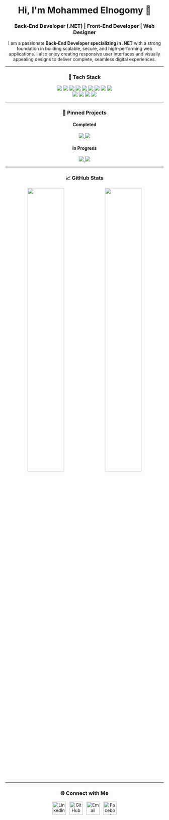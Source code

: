 <div align="center">
  
# Hi, I'm Mohammed Elnogomy 👋
  
### Back-End Developer (.NET) | Front-End Developer | Web Designer

<p>
I am a passionate <strong>Back-End Developer specializing in .NET</strong> with a strong foundation in building scalable, secure, and high-performing web applications.  
I also enjoy creating responsive user interfaces and visually appealing designs to deliver complete, seamless digital experiences.
</p>

---

### 🚀 Tech Stack

<p align="center">
  <!-- Languages & Frameworks -->
  <img src="https://img.shields.io/badge/C%23-239120?style=for-the-badge&logo=c-sharp&logoColor=white" />
  <img src="https://img.shields.io/badge/.NET-512BD4?style=for-the-badge&logo=dotnet&logoColor=white" />
  <img src="https://img.shields.io/badge/ASP.NET-5C2D91?style=for-the-badge&logo=.net&logoColor=white" />
  <img src="https://img.shields.io/badge/SQL%20Server-CC2927?style=for-the-badge&logo=microsoft-sql-server&logoColor=white" />
  <img src="https://img.shields.io/badge/Entity%20Framework-68217A?style=for-the-badge&logo=ef&logoColor=white" />
  
  <!-- Frontend Basics -->
  <img src="https://img.shields.io/badge/HTML5-E34F26?style=for-the-badge&logo=html5&logoColor=white" />
  <img src="https://img.shields.io/badge/CSS3-1572B6?style=for-the-badge&logo=css3&logoColor=white" />
  <img src="https://img.shields.io/badge/Bootstrap-7952B3?style=for-the-badge&logo=bootstrap&logoColor=white" />
  <img src="https://img.shields.io/badge/JavaScript-F7DF1E?style=for-the-badge&logo=javascript&logoColor=black" />
  <br>
  <!-- Tools -->
  <img src="https://img.shields.io/badge/Git-F05032?style=for-the-badge&logo=git&logoColor=white" />
  <img src="https://img.shields.io/badge/GitHub-181717?style=for-the-badge&logo=github&logoColor=white" />
  <img src="https://img.shields.io/badge/Visual%20Studio-5C2D91?style=for-the-badge&logo=visual-studio&logoColor=white" />
  <img src="https://img.shields.io/badge/Visual%20Studio%20Code-007ACC?style=for-the-badge&logo=visual-studio-code&logoColor=white" />
</p>

---

### 📌 Pinned Projects
#### Completed
<a href="https://github.com/melnegomy/Project1">
  <img src="https://github-readme-stats.vercel.app/api/pin/?username=melnegomy&repo=Project1&theme=tokyonight" />
</a>
<a href="https://github.com/melnegomy/Project2">
  <img src="https://github-readme-stats.vercel.app/api/pin/?username=melnegomy&repo=Project2&theme=tokyonight" />
</a>

#### In Progress
<a href="https://github.com/melnegomy/NewApp">
  <img src="https://img.shields.io/badge/New%20App-Work%20in%20Progress-yellow?style=for-the-badge&logo=github" />
</a>
<a href="https://github.com/melnegomy/CSharp-Basics">
  <img src="https://img.shields.io/badge/CSharp%20Basics-Under%20Development-blue?style=for-the-badge&logo=csharp" />
</a>

---

### 📈 GitHub Stats
<img src="https://github-readme-stats.vercel.app/api?username=melnegomy&show_icons=true&theme=tokyonight" width="48%" />
<img src="https://github-readme-stats.vercel.app/api/top-langs/?username=melnegomy&layout=compact&theme=tokyonight" width="48%" />

---
### 🌐 Connect with Me
<p align="center">
  
[<img src="https://skillicons.dev/icons?i=linkedin" width="42" alt="LinkedIn" />](https://www.linkedin.com/in/mohammedelnogomy)
&nbsp;
[<img src="https://skillicons.dev/icons?i=github" width="42" alt="GitHub" />](https://github.com/melnegomy)
&nbsp;
[<img src="https://skillicons.dev/icons?i=gmail" width="42" alt="Email" />](mailto:elnogomymohammed@gmail.com)
&nbsp;
[<img src="https://cdn-icons-png.flaticon.com/512/733/733547.png" width="42" alt="Facebook" />](https://www.facebook.com/mohammed.elnogomy.438842)

</p>
</div>
